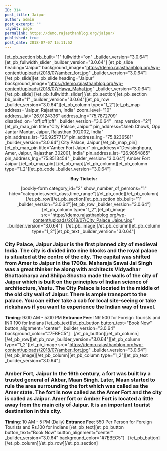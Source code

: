 ```yaml
---
ID: 314
post_title: Jaipur
author: admin
post_excerpt: ""
layout: page
permalink: https://demo.rajasthanblog.org/jaipur/
published: true
post_date: 2018-07-07 15:11:52
---
```

[et_pb_section bb_built="1" fullwidth="on" \_builder\_version="3.0.64"][et_pb_fullwidth_slider \_builder\_version="3.0.64"] [et_pb_slide heading="Jaipur" background_image="https://demo.rajasthanblog.org/wp-content/uploads/2018/07/amber_fort.jpg" \_builder\_version="3.0.64"][/et_pb_slide][et_pb_slide heading="Jaipur" background_image="https://demo.rajasthanblog.org/wp-content/uploads/2018/07/Hawa_Mahal.jpg" \_builder\_version="3.0.64"][/et_pb_slide] [/et_pb_fullwidth_slider][/et_pb_section][et_pb_section bb_built="1" \_builder\_version="3.0.64"][et_pb_row \_builder\_version="3.0.64"][et_pb_column type="1_2"][et_pb_map address="Jaipur, Rajasthan, India" zoom_level="10" address_lat="26.9124336" address_lng="75.7872709" disabled_on="off|off|off" \_builder\_version="3.0.64" \_map\_version="2"] [et_pb_map_pin title="City Palace, Jaipur" pin_address="Jaleb Chowk, Opp Jantar Mantar, Jaipur, Rajasthan 302002, India" pin_address_lat="26.9257713" pin_address_lng="75.8236581" \_builder\_version="3.0.64"] City Palace, Jaipur [/et_pb_map_pin][et_pb_map_pin title="Amber Fort Jaipur" pin_address="Devisinghpura, Amer, Jaipur, Rajasthan 302001, India" pin_address_lat="26.9854865" pin_address_lng="75.8513454" \_builder\_version="3.0.64"] Amber Fort Jaipur [/et_pb_map_pin] [/et_pb_map][/et_pb_column][et_pb_column type="1_2"][et_pb_code \_builder\_version="3.0.64"]<p style="text-align: center;"><strong>Buy Tickets:</strong></p><!-- [et_pb_line_break_holder] --><p style="text-align: center;">[bookly-form category_id="2" show_number_of_persons="1" hide="categories,week_days,time_range"][/et_pb_code][/et_pb_column][/et_pb_row][/et_pb_section][et_pb_section bb_built="1" \_builder\_version="3.0.64"][et_pb_row \_builder\_version="3.0.64"][et_pb_column type="1_2"][et_pb_image src="https://demo.rajasthanblog.org/wp-content/uploads/2018/07/City_Palace_Jaipur.jpg" \_builder\_version="3.0.64"]   [/et_pb_image][/et_pb_column][et_pb_column type="1_2"][et_pb_text \_builder\_version="3.0.64"] 
### City Palace, Jaipur Jaipur is the first planned city of medieval India. The city is divided into nine blocks and the royal palace is situated at the centre of the city. The capital was shifted from Amer to Jaipur in the 1700s. Maharaja Sawai Jai Singh was a great thinker he along with architects Vidyadhar Bhattacharya and Shilpa Shastra made the walls of the city of Jaipur which is built on the principles of Indian science of architecture, Vastu. The City Palace is located in the middle of the old city wall of Jaipur. There is ample transport to the palace. You can either take a cab for local site-seeing or take rickshaws if you want to experience the Indian way of travel. 

**Timing**: 9:00 AM - 5:00 PM **Entrance Fee**: INR 500 for Foreign Tourists and INR 190 for Indians [/et_pb_text][et_pb_button button_text="Book Now" button_alignment="center" \_builder\_version="3.0.64" background_color="#7EBEC5"]   [/et_pb_button][/et_pb_column][/et_pb_row][et_pb_row \_builder\_version="3.0.64"][et_pb_column type="1_2"][et_pb_image src="https://demo.rajasthanblog.org/wp-content/uploads/2018/07/amber_fort.jpg" \_builder\_version="3.0.64"]   [/et_pb_image][/et_pb_column][et_pb_column type="1_2"][et_pb_text \_builder\_version="3.0.64"] 
### Amber Fort, Jaipur In the 16th century, a fort was built by a trusted general of Akbar, Maan Singh. Later, Maan started to rule the area surrounding the fort which was called as the Amer state. The fort is now called as the Amer Fort and the city is called as Jaipur. Amer fort or Amber Fort is located a little away from the main city of Jaipur. It is an important tourist destination in this city. 

**Timing**: 10 AM - 5 PM (Daily) **Entrance Fee**: 550 Per Person for Foreign Tourists and Rs.100 for Indians [/et_pb_text][et_pb_button button_text="Book Now" button_alignment="center" \_builder\_version="3.0.64" background_color="#7EBEC5"]   [/et_pb_button][/et_pb_column][/et_pb_row][/et_pb_section]
